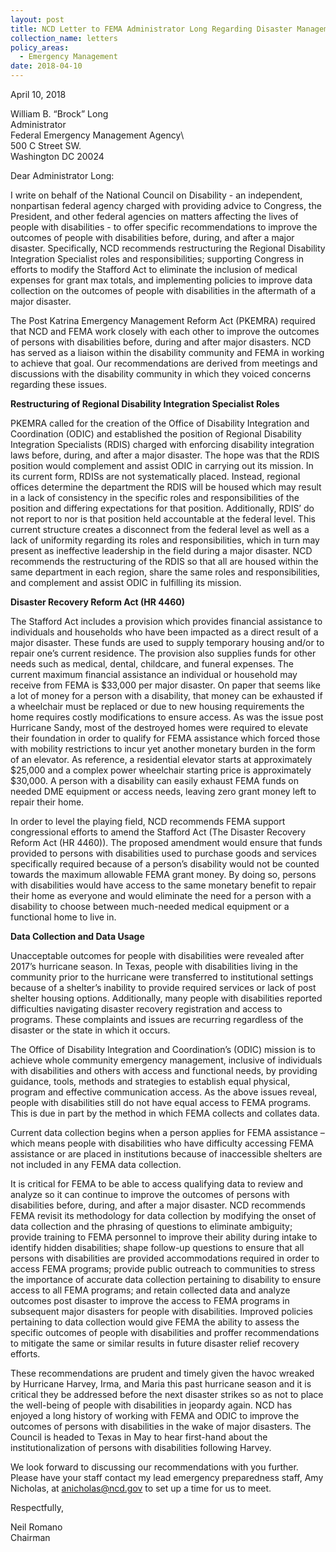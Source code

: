 ```yaml
---
layout: post
title: NCD Letter to FEMA Administrator Long Regarding Disaster Management
collection_name: letters
policy_areas:
  - Emergency Management
date: 2018-04-10
---
```

April 10, 2018

William B. “Brock” Long\
Administrator\
Federal Emergency Management Agency\    
500 C Street SW.\
Washington DC 20024

Dear Administrator Long:

I write on behalf of the National Council on Disability - an independent, nonpartisan federal agency charged with providing advice to Congress, the President, and other federal agencies on matters affecting the lives of people with disabilities - to offer specific recommendations to improve the outcomes of people with disabilities before, during, and after a major disaster. Specifically, NCD recommends restructuring the Regional Disability Integration Specialist roles and responsibilities; supporting Congress in efforts to modify the Stafford Act to eliminate the inclusion of medical expenses for grant max totals, and implementing policies to improve data collection on the outcomes of people with disabilities in the aftermath of a major disaster.

The Post Katrina Emergency Management Reform Act (PKEMRA) required that NCD and FEMA work closely with each other to improve the outcomes of persons with disabilities before, during and after major disasters. NCD has served as a liaison within the disability community and FEMA in working to achieve that goal. Our recommendations are derived from meetings and discussions with the disability community in which they voiced concerns regarding these issues.

**Restructuring of Regional Disability Integration Specialist Roles**

PKEMRA called for the creation of the Office of Disability Integration and Coordination (ODIC) and established the position of Regional Disability Integration Specialists (RDIS) charged with enforcing disability integration laws before, during, and after a major disaster. The hope was that the RDIS position would complement and assist ODIC in carrying out its mission. In its current form, RDISs are not systematically placed. Instead, regional offices determine the department the RDIS will be housed which may result in a lack of consistency in the specific roles and responsibilities of the position and differing expectations for that position. Additionally, RDIS’ do not report to nor is that position held accountable at the federal level. This current structure creates a disconnect from the federal level as well as a lack of uniformity regarding its roles and responsibilities, which in turn may present as ineffective leadership in the field during a major disaster. NCD recommends the restructuring of the RDIS so that all are housed within the same department in each region, share the same roles and responsibilities, and complement and assist ODIC in fulfilling its mission.

**Disaster Recovery Reform Act (HR 4460)**

The Stafford Act includes a provision which provides financial assistance to individuals and households who have been impacted as a direct result of a major disaster. These funds are used to supply temporary housing and/or to repair one’s current residence. The provision also supplies funds for other needs such as medical, dental, childcare, and funeral expenses. The current maximum financial assistance an individual or household may receive from FEMA is $33,000 per major disaster. On paper that seems like a lot of money for a person with a disability, that money can be exhausted if a wheelchair must be replaced or due to new housing requirements the home requires costly modifications to ensure access. As was the issue post Hurricane Sandy, most of the destroyed homes were required to elevate their foundation in order to qualify for FEMA assistance which forced those with mobility restrictions to incur yet another monetary burden in the form of an elevator. As reference, a residential elevator starts at approximately $25,000 and a complex power wheelchair starting price is approximately $30,000. A person with a disability can easily exhaust FEMA funds on needed DME equipment or access needs, leaving zero grant money left to repair their home.

In order to level the playing field, NCD recommends FEMA support congressional efforts to amend the Stafford Act (The Disaster Recovery Reform Act (HR 4460)). The proposed amendment would ensure that funds provided to persons with disabilities used to purchase goods and services specifically required because of a person’s disability would not be counted towards the maximum allowable FEMA grant money. By doing so, persons with disabilities would have access to the same monetary benefit to repair their home as everyone and would eliminate the need for a person with a disability to choose between much-needed medical equipment or a functional home to live in.

**Data Collection and Data Usage**

Unacceptable outcomes for people with disabilities were revealed after 2017’s hurricane season. In Texas, people with disabilities living in the community prior to the hurricane were transferred to institutional settings because of a shelter’s inability to provide required services or lack of post shelter housing options. Additionally, many people with disabilities reported difficulties navigating disaster recovery registration and access to programs. These complaints and issues are recurring regardless of the disaster or the state in which it occurs.

The Office of Disability Integration and Coordination’s (ODIC) mission is to achieve whole community emergency management, inclusive of individuals with disabilities and others with access and functional needs, by providing guidance, tools, methods and strategies to establish equal physical, program and effective communication access. As the above issues reveal, people with disabilities still do not have equal access to FEMA programs. This is due in part by the method in which FEMA collects and collates data.

Current data collection begins when a person applies for FEMA assistance – which means people with disabilities who have difficulty accessing FEMA assistance or are placed in institutions because of inaccessible shelters are not included in any FEMA data collection.

It is critical for FEMA to be able to access qualifying data to review and analyze so it can continue to improve the outcomes of persons with disabilities before, during, and after a major disaster. NCD recommends FEMA revisit its methodology for data collection by modifying the onset of data collection and the phrasing of questions to eliminate ambiguity; provide training to FEMA personnel to improve their ability during intake to identify hidden disabilities; shape follow-up questions to ensure that all persons with disabilities are provided accommodations required in order to access FEMA programs; provide public outreach to communities to stress the importance of accurate data collection pertaining to disability to ensure access to all FEMA programs; and retain collected data and analyze outcomes post disaster to improve the access to FEMA programs in subsequent major disasters for people with disabilities. Improved policies pertaining to data collection would give FEMA the ability to assess the specific outcomes of people with disabilities and proffer recommendations to mitigate the same or similar results in future disaster relief recovery efforts.

These recommendations are prudent and timely given the havoc wreaked by Hurricane Harvey, Irma, and Maria this past hurricane season and it is critical they be addressed before the next disaster strikes so as not to place the well-being of people with disabilities in jeopardy again. NCD has enjoyed a long history of working with FEMA and ODIC to improve the outcomes of persons with disabilities in the wake of major disasters. The Council is headed to Texas in May to hear first-hand about the institutionalization of persons with disabilities following Harvey.

We look forward to discussing our recommendations with you further. Please have your staff contact my lead emergency preparedness staff, Amy Nicholas, at [anicholas@ncd.gov](mailto:anicholas@ncd.gov) to set up a time for us to meet.

Respectfully,

Neil Romano\
Chairman
